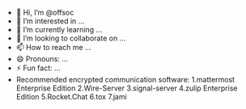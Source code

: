 - 👋 Hi, I’m @offsoc
- 👀 I’m interested in ...
- 🌱 I’m currently learning ...
- 💞️ I’m looking to collaborate on ...
- 📫 How to reach me ...
- 😄 Pronouns: ...
- ⚡ Fun fact: ...
- Recommended encrypted communication software:
1.mattermost Enterprise Edition
2.Wire-Server
3.signal-server
4.zulip Enterprise Edition
5.Rocket.Chat
6.tox
7.jami
<!---
offsoc/offsoc is a ✨ special ✨ repository because its `README.md` (this file) appears on your GitHub profile.
You can click the Preview link to take a look at your changes.
--->

